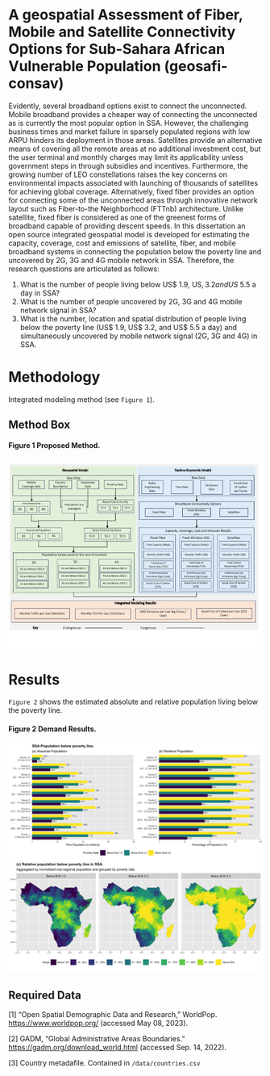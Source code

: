 # A geospatial Assessment of Fiber, Mobile and Satellite Connectivity Options for Sub-Sahara African Vulnerable Population (geosafi-consav)
Evidently, several broadband options exist to connect the unconnected. Mobile broadband provides a cheaper way of connecting the unconnected as is currently the most popular option in SSA. However, the challenging business times and market failure in sparsely populated regions with low ARPU hinders its deployment in those areas. Satellites provide an alternative means of covering all the remote areas at no additional investment cost, but the user terminal and monthly charges may limit its applicability unless government steps in through subsidies and incentives. Furthermore, the growing number of LEO constellations raises the key concerns on environmental impacts associated with launching of thousands of satellites for achieving global coverage. Alternatively, fixed fiber provides an option for connecting some of the unconnected areas through innovative network layout such as Fiber-to-the Neighborhood (FTTnb) architecture. Unlike satellite, fixed fiber is considered as one of the greenest forms of broadband capable of providing descent speeds. In this dissertation an open source integrated geospatial model is developed for estimating the capacity, coverage, cost and emissions of satellite, fiber, and mobile broadband systems in connecting the population below the poverty line and uncovered by 2G, 3G and 4G mobile network in SSA. Therefore, the research questions are articulated as follows:

  1)	What is the number of people living below US$ 1.9, US$, 3.2 and US$ 5.5 a day in SSA?
  2)	What is the number of people uncovered by 2G, 3G and 4G mobile network signal in SSA?
  3)	What is the number, location and spatial distribution of people living below the poverty line (US$ 1.9, US$ 3.2, and US$ 5.5 a day) and simultaneously uncovered by mobile network signal (2G, 3G and 4G) in SSA.



Methodology
==============
Integrated modeling method (see `Figure 1`). 

## Method Box

#### Figure 1 Proposed Method.
<p align="center">
  <img src="/docs/method.png" />
</p>

Results
=======
`Figure 2` shows the estimated absolute and relative population living below the poverty line.
#### Figure 2 Demand Results.
<p align="center">
  <img src="/docs/population.png" />
</p>

## Required Data
[1]	“Open Spatial Demographic Data and Research,” WorldPop. https://www.worldpop.org/ (accessed May 08, 2023).

[2]	GADM, “Global Administrative Areas Boundaries.” https://gadm.org/download_world.html (accessed Sep. 14, 2022).

[3] Country metadafile. Contained in `/data/countries.csv`